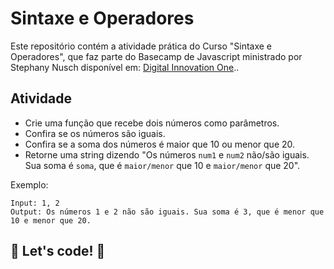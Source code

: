 # Sintaxe e Operadores

Este repositório contém a atividade prática do Curso "Sintaxe e Operadores", que faz parte do Basecamp de Javascript ministrado por Stephany Nusch disponível em: [Digital Innovation One](https://digitalinnovation.one/)..

## Atividade

- Crie uma função que recebe dois números como parâmetros.
- Confira se os números são iguais.
- Confira se a soma dos números é maior que 10 ou menor que 20.
- Retorne uma string dizendo "Os números `num1` e `num2` não/são iguais. Sua soma é `soma`, que é `maior/menor` que 10 e `maior/menor` que 20".

Exemplo:

```
Input: 1, 2
Output: Os números 1 e 2 não são iguais. Sua soma é 3, que é menor que 10 e menor que 20.
```

## 🚀 Let's code! 🚀